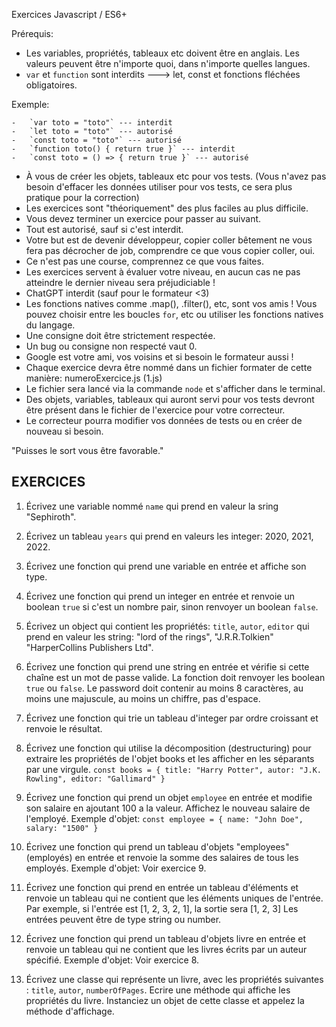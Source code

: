 Exercices Javascript / ES6+

Prérequis:

-   Les variables, propriétés, tableaux etc doivent être en anglais. Les valeurs peuvent être n'importe quoi, dans n'importe quelles langues.
-   `var` et `function` sont interdits ---> let, const et fonctions fléchées obligatoires.

Exemple:

    -   `var toto = "toto"` --- interdit
    -   `let toto = "toto"` --- autorisé
    -   `const toto = "toto"` --- autorisé
    -   `function toto() { return true }` --- interdit
    -   `const toto = () => { return true }` --- autorisé

-   À vous de créer les objets, tableaux etc pour vos tests. (Vous n'avez pas besoin d'effacer les données utiliser pour vos tests, ce sera plus pratique pour la correction)
-   Les exercices sont "théoriquement" des plus faciles au plus difficile.
-   Vous devez terminer un exercice pour passer au suivant.
-   Tout est autorisé, sauf si c'est interdit.
-   Votre but est de devenir développeur, copier coller bêtement ne vous fera pas décrocher de job, comprendre ce que vous copier coller, oui.
-   Ce n'est pas une course, comprennez ce que vous faites.
-   Les exercices servent à évaluer votre niveau, en aucun cas ne pas atteindre le dernier niveau sera préjudiciable !
-   ChatGPT interdit (sauf pour le formateur <3)
-   Les fonctions natives comme .map(), .filter(), etc, sont vos amis ! Vous pouvez choisir entre les boucles `for`, etc ou utiliser les fonctions natives du langage.
-   Une consigne doit être strictement respectée.
-   Un bug ou consigne non respecté vaut 0.
-   Google est votre ami, vos voisins et si besoin le formateur aussi !
-   Chaque exercice devra être nommé dans un fichier formater de cette manière: numeroExercice.js (1.js)
-   Le fichier sera lancé via la commande `node` et s'afficher dans le terminal.
-   Des objets, variables, tableaux qui auront servi pour vos tests devront être présent dans le fichier de l'exercice pour votre correcteur.
-   Le correcteur pourra modifier vos données de tests ou en créer de nouveau si besoin.

"Puisses le sort vous être favorable."

## EXERCICES

1. Écrivez une variable nommé `name` qui prend en valeur la sring "Sephiroth".

2. Écrivez un tableau `years` qui prend en valeurs les integer: 2020, 2021, 2022.

3. Écrivez une fonction qui prend une variable en entrée et affiche son type.

4. Écrivez une fonction qui prend un integer en entrée et renvoie un boolean `true` si c'est un nombre pair, sinon renvoyer un boolean `false`.

5. Écrivez un object qui contient les propriétés: `title`, `autor`, `editor` qui prend en valeur les string: "lord of the rings", "J.R.R.Tolkien" "HarperCollins Publishers Ltd".

6. Écrivez une fonction qui prend une string en entrée et vérifie si cette chaîne est un mot de passe valide. La fonction doit renvoyer les boolean `true` ou `false`.
   Le password doit contenir au moins 8 caractères, au moins une majuscule, au moins un chiffre, pas d'espace.

7. Écrivez une fonction qui trie un tableau d'integer par ordre croissant et renvoie le résultat.

8. Écrivez une fonction qui utilise la décomposition (destructuring) pour extraire les propriétés de l'objet books et les afficher en les séparants par une virgule.
   `const books = { title: "Harry Potter", autor: "J.K. Rowling", editor: "Gallimard" }`

9. Écrivez une fonction qui prend un objet `employee` en entrée et modifie son salaire en ajoutant 100 a la valeur. Affichez le nouveau salaire de l'employé.
   Exemple d'objet:
   `const employee = { name: "John Doe", salary: "1500" }`

10. Écrivez une fonction qui prend un tableau d'objets "employees" (employés) en entrée et renvoie la somme des salaires de tous les employés.
    Exemple d'objet:
    Voir exercice 9.

11. Écrivez une fonction qui prend en entrée un tableau d'éléments et renvoie un tableau qui ne contient que les éléments uniques de l'entrée.
    Par exemple, si l'entrée est [1, 2, 3, 2, 1], la sortie sera [1, 2, 3]
    Les entrées peuvent être de type string ou number.

12. Écrivez une fonction qui prend un tableau d'objets livre en entrée et renvoie un tableau qui ne contient que les livres écrits par un auteur spécifié.
    Exemple d'objet:
    Voir exercice 8.

13. Écrivez une classe qui représente un livre, avec les propriétés suivantes : `title`, `autor`, `numberOfPages`.
    Ecrire une méthode qui affiche les propriétés du livre.
    Instanciez un objet de cette classe et appelez la méthode d'affichage.
